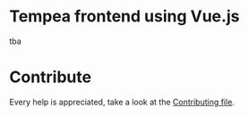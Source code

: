 # Tempea frontend using Vue.js

tba

# Contribute

Every help is appreciated, take a look at the [Contributing file](https://github.com/eiabea/tempea-frontend/tree/master/CONTRIBUTION.md).
